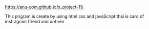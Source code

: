 https://anu-com.github.io/s_project-11/


This prigram is create by using html css and javaScript 
thsi is card of instragram friend and unfrien 

